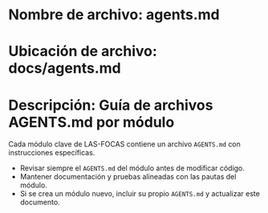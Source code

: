 # Nombre de archivo: agents.md
# Ubicación de archivo: docs/agents.md
# Descripción: Guía de archivos AGENTS.md por módulo

Cada módulo clave de LAS-FOCAS contiene un archivo `AGENTS.md` con instrucciones específicas.

- Revisar siempre el `AGENTS.md` del módulo antes de modificar código.
- Mantener documentación y pruebas alineadas con las pautas del módulo.
- Si se crea un módulo nuevo, incluir su propio `AGENTS.md` y actualizar este documento.
